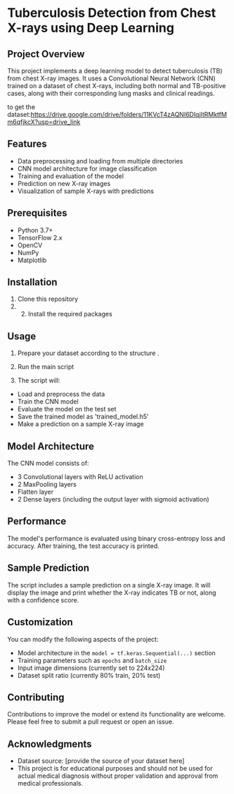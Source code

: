 # Tuberculosis Detection from Chest X-rays using Deep Learning

## Project Overview

This project implements a deep learning model to detect tuberculosis (TB) from chest X-ray images. It uses a Convolutional Neural Network (CNN) trained on a dataset of chest X-rays, including both normal and TB-positive cases, along with their corresponding lung masks and clinical readings.

to get the dataset:https://drive.google.com/drive/folders/11KVcT4zAQNI6DlqjltRMktfMm6qfjkcX?usp=drive_link
## Features

- Data preprocessing and loading from multiple directories
- CNN model architecture for image classification
- Training and evaluation of the model
- Prediction on new X-ray images
- Visualization of sample X-rays with predictions

## Prerequisites

- Python 3.7+
- TensorFlow 2.x
- OpenCV
- NumPy
- Matplotlib

## Installation

1. Clone this repository
2. 2. Install the required packages

## Usage

1. Prepare your dataset according to the structure .

2. Run the main script
3. The script will:
- Load and preprocess the data
- Train the CNN model
- Evaluate the model on the test set
- Save the trained model as 'trained_model.h5'
- Make a prediction on a sample X-ray image

## Model Architecture

The CNN model consists of:
- 3 Convolutional layers with ReLU activation
- 2 MaxPooling layers
- Flatten layer
- 2 Dense layers (including the output layer with sigmoid activation)

## Performance

The model's performance is evaluated using binary cross-entropy loss and accuracy. After training, the test accuracy is printed.

## Sample Prediction

The script includes a sample prediction on a single X-ray image. It will display the image and print whether the X-ray indicates TB or not, along with a confidence score.

## Customization

You can modify the following aspects of the project:
- Model architecture in the `model = tf.keras.Sequential(...)` section
- Training parameters such as `epochs` and `batch_size`
- Input image dimensions (currently set to 224x224)
- Dataset split ratio (currently 80% train, 20% test)

## Contributing

Contributions to improve the model or extend its functionality are welcome. Please feel free to submit a pull request or open an issue.


## Acknowledgments

- Dataset source: [provide the source of your dataset here]
- This project is for educational purposes and should not be used for actual medical diagnosis without proper validation and approval from medical professionals.
